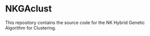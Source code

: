 # NKGAclust
This repository contains the source code for the NK Hybrid Genetic Algorithm for Clustering. 
